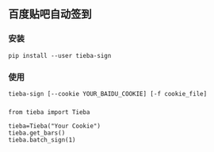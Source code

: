 ## 百度贴吧自动签到

### 安装
```
pip install --user tieba-sign
```

### 使用
```
tieba-sign [--cookie YOUR_BAIDU_COOKIE] [-f cookie_file]
```

###  
```
from tieba import Tieba

tieba=Tieba("Your Cookie")
tieba.get_bars()
tieba.batch_sign(1)
```